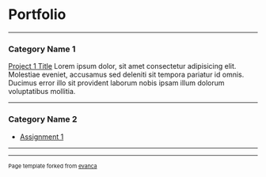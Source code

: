 # Portfolio

---

### Category Name 1 

[Project 1 Title](/sample_page)
Lorem ipsum dolor, sit amet consectetur adipisicing elit. Molestiae eveniet, accusamus sed deleniti sit tempora pariatur id omnis. Ducimus error illo sit provident laborum nobis ipsam illum dolorum voluptatibus mollitia.

---

### Category Name 2

- [Assignment 1](https://github.com/ridatMaulana/Portfolio/tree/main)

---




---
<p style="font-size:11px">Page template forked from <a href="https://github.com/evanca/quick-portfolio">evanca</a></p>
<!-- Remove above link if you don't want to attibute -->

